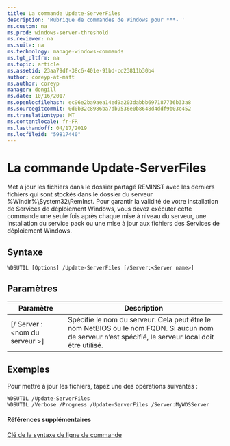 ```yaml
---
title: La commande Update-ServerFiles
description: 'Rubrique de commandes de Windows pour ***- '
ms.custom: na
ms.prod: windows-server-threshold
ms.reviewer: na
ms.suite: na
ms.technology: manage-windows-commands
ms.tgt_pltfrm: na
ms.topic: article
ms.assetid: 23aa79df-38c6-401e-91bd-cd23811b30b4
author: coreyp-at-msft
ms.author: coreyp
manager: dongill
ms.date: 10/16/2017
ms.openlocfilehash: ec96e2ba9aea14ed9a203dabbb697187736b33a8
ms.sourcegitcommit: 0d0b32c8986ba7db9536e0b8648d4ddf9b03e452
ms.translationtype: MT
ms.contentlocale: fr-FR
ms.lasthandoff: 04/17/2019
ms.locfileid: "59817440"
---
```

# <a name="the-update-serverfiles-command"></a>La commande Update-ServerFiles



Met à jour les fichiers dans le dossier partagé REMINST avec les derniers fichiers qui sont stockés dans le dossier du serveur %Windir%\System32\RemInst. Pour garantir la validité de votre installation de Services de déploiement Windows, vous devez exécuter cette commande une seule fois après chaque mise à niveau du serveur, une installation du service pack ou une mise à jour aux fichiers des Services de déploiement Windows.

## <a name="syntax"></a>Syntaxe

```
WDSUTIL [Options] /Update-ServerFiles [/Server:<Server name>]
```

## <a name="parameters"></a>Paramètres

|Paramètre|Description|
|---------|-----------|
|[/ Server :\<nom du serveur >]|Spécifie le nom du serveur. Cela peut être le nom NetBIOS ou le nom FQDN. Si aucun nom de serveur n’est spécifié, le serveur local doit être utilisé.|

## <a name="BKMK_examples"></a>Exemples

Pour mettre à jour les fichiers, tapez une des opérations suivantes :
```
WDSUTIL /Update-ServerFiles
WDSUTIL /Verbose /Progress /Update-ServerFiles /Server:MyWDSServer
```

#### <a name="additional-references"></a>Références supplémentaires

[Clé de la syntaxe de ligne de commande](command-line-syntax-key.md)